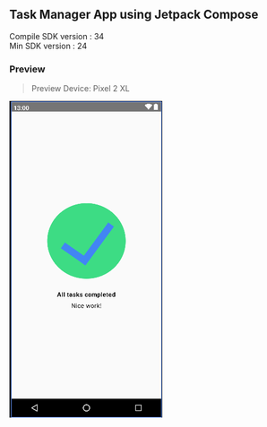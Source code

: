 ## Task Manager App using Jetpack Compose
<p>Compile SDK version : 34 <br>
Min SDK version : 24 </p>

### Preview
> Preview Device: Pixel 2 XL

![Task Manager App Preview!](/image/img.png "Task Manager App Preview")

